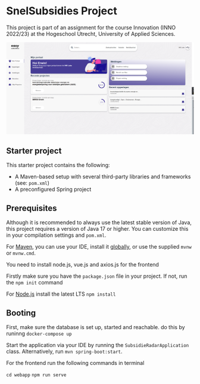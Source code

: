 # SnelSubsidies Project
This project is part of an assignment for the
course Innovation (INNO 2022/23) at the
Hogeschool Utrecht, University of Applied Sciences.

![Image](https://github.com/Ayoub2K/SnelSubsidies/blob/main/image%20(1).png)

## Starter project
This starter project contains the following:

* A Maven-based setup with several
  third-party libraries and frameworks (see: `pom.xml`)
* A preconfigured Spring project

## Prerequisites
Although it is recommended to always use the latest stable version
of Java, this project requires a version of Java 17 or higher.
You can customize this in your compilation settings and `pom.xml`.

For [Maven](https://maven.apache.org/guides/getting-started/maven-in-five-minutes.html),
you can use your IDE, install it [globally](https://maven.apache.org/download.cgi),
or use the supplied `mvnw` or `mvnw.cmd`.

You need to install node.js, vue.js and axios.js for the frontend 

Firstly make sure you have the `package.json` file in your project. If not, run the `npm init` command

For [Node.js](https://nodejs.org/en/download/) install the latest LTS `npm install`




## Booting
First, make sure the database is set up, started and reachable.
do this by runinng `docker-compose up`

Start the application via your IDE by running the `SubsidieRadarApplication`
class. Alternatively, run `mvn spring-boot:start`.

For the frontend run the following commands in terminal

`cd webapp`
`npm run serve`
